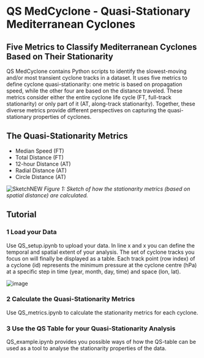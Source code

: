 # QS MedCyclone - Quasi-Stationary Mediterranean Cyclones
## Five Metrics to Classify Mediterranean Cyclones Based on Their Stationarity

QS MedCyclone contains Python scripts to identify the slowest-moving and/or most transient cyclone tracks in a dataset. It uses five metrics to define cyclone quasi-stationarity: one metric is based on propagation speed, while the other four are based on the distance traveled. These metrics consider either the entire cyclone life cycle (FT, full-track stationarity) or only part of it (AT, along-track stationarity). Together, these diverse metrics provide different perspectives on capturing the quasi-stationary properties of cyclones.

## The Quasi-Stationarity Metrics


- Median Speed (FT)
- Total Distance (FT)
- 12-hour Distance (AT)
- Radial Distance (AT)
- Circle Distance (AT)


![SketchNEW](https://github.com/user-attachments/assets/1039bd13-10c1-4464-8256-491f993829f6)
*Figure 1: Sketch of how the stationarity metrics (based on spatial distance) are calculated.*

## Tutorial
### 1 Load your Data

Use QS_setup.ipynb to upload your data. In line x and x you can define the temporal and spatial extent of your analysis. The set of cyclone tracks you focus on will finally be displayed as a table. Each track point (row index) of a cyclone (id) represents the minimum pressure at the cyclone centre (hPa) at a specific step in time (year, month, day, time) and space (lon, lat).

![image](https://github.com/user-attachments/assets/f3755185-2042-4e69-9580-8cfe96d092c4)

### 2 Calculate the Quasi-Stationarity Metrics

Use QS_metrics.ipynb to calculate the stationarity metrics for each cyclone.

### 3 Use the QS Table for your Quasi-Stationarity Analysis

QS_example.ipynb provides you possible ways of how the QS-table can be used as a tool to analyse the stationarity properties of the data.
